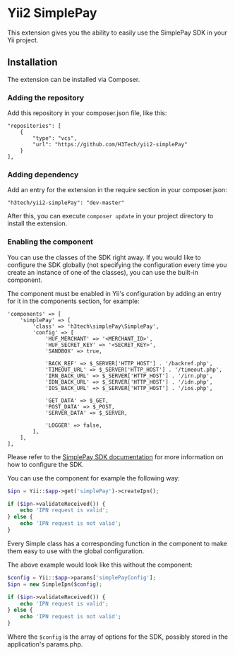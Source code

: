 # Yii2 SimplePay
This extension gives you the ability to easily use the SimplePay SDK in your Yii project.

## Installation
The extension can be installed via Composer.

### Adding the repository
Add this repository in your composer.json file, like this:
```
"repositories": [
    {
        "type": "vcs",
        "url": "https://github.com/H3Tech/yii2-simplePay"
    }
],
```
### Adding dependency
Add an entry for the extension in the require section in your composer.json:
```
"h3tech/yii2-simplePay": "dev-master"
```
After this, you can execute `composer update` in your project directory to install the extension.

### Enabling the component
You can use the classes of the SDK right away. If you would like to configure the SDK globally (not specifying the configuration every time you create an instance of one of the classes), you can use the built-in component.

The component must be enabled in Yii's configuration by adding an entry for it in the components section, for example:
```
'components' => [
    'simplePay' => [
        'class' => 'h3tech\simplePay\SimplePay',
        'config' => [
            'HUF_MERCHANT' => '<MERCHANT_ID>',
            'HUF_SECRET_KEY' => '<SECRET_KEY>',
            'SANDBOX' => true,

            'BACK_REF' => $_SERVER['HTTP_HOST'] . '/backref.php',
            'TIMEOUT_URL' => $_SERVER['HTTP_HOST'] . '/timeout.php',
            'IRN_BACK_URL' => $_SERVER['HTTP_HOST'] . '/irn.php',
            'IDN_BACK_URL' => $_SERVER['HTTP_HOST'] . '/idn.php',
            'IOS_BACK_URL' => $_SERVER['HTTP_HOST'] . '/ios.php',

            'GET_DATA' => $_GET,
            'POST_DATA' => $_POST,
            'SERVER_DATA' => $_SERVER,

            'LOGGER' => false,
        ],
    ],
],
```

Please refer to the [SimplePay SDK documentation](http://simplepartner.hu/download.php?target=dochu) for more information on how to configure the SDK.

You can use the component for example the following way:
```php
$ipn = Yii::$app->get('simplePay')->createIpn();

if ($ipn->validateReceived()) {
    echo 'IPN request is valid';
} else {
    echo 'IPN request is not valid';
}
```
Every Simple class has a corresponding function in the component to make them easy to use with the global configuration.

The above example would look like this without the component:
```php
$config = Yii::$app->params['simplePayConfig'];
$ipn = new SimpleIpn($config);

if ($ipn->validateReceived()) {
    echo 'IPN request is valid';
} else {
    echo 'IPN request is not valid';
}
```
Where the ``$config`` is the array of options for the SDK, possibly stored in the application's params.php.